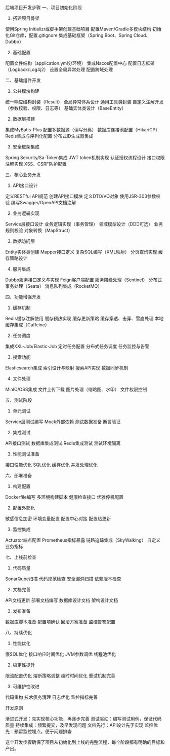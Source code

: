 后端项目开发步骤
一、项目初始化阶段
1. 搭建项目骨架

使用Spring Initializr或脚手架创建基础项目
配置Maven/Gradle多模块结构
初始化Git仓库，配置.gitignore
集成基础框架（Spring Boot、Spring Cloud、Dubbo）

2. 基础配置

配置文件结构（application.yml分环境）
集成Nacos配置中心
配置日志框架（Logback/Log4j2）
设置全局异常处理
配置跨域处理



二、基础组件开发
1. 公共模块构建

统一响应结构封装（Result<T>）
全局异常体系设计
通用工具类封装
自定义注解开发（参数校验、权限、日志等）
基础实体类设计（BaseEntity）

2. 数据层搭建

集成MyBatis-Plus
配置多数据源（读写分离）
数据库连接池配置（HikariCP）
Redis集成与序列化配置
分布式ID生成器集成

3. 安全框架集成

Spring Security/Sa-Token集成
JWT token机制实现
认证授权流程设计
接口权限注解实现
XSS、CSRF防护配置

三、核心业务开发
1. API接口设计

定义RESTful API规范
创建API接口模块
定义DTO/VO对象
使用JSR-303参数校验
编写Swagger/OpenAPI文档注解

2. 业务逻辑实现

Service层接口设计
业务逻辑实现（事务管理）
领域模型设计（DDD可选）
业务规则校验
对象转换（MapStruct）

3. 数据访问层

Entity实体类创建
Mapper接口定义
复杂SQL编写（XML映射）
分页查询实现
缓存策略设计

4. 服务集成

Dubbo服务接口定义与实现
Feign客户端配置
服务降级处理（Sentinel）
分布式事务处理（Seata）
消息队列集成（RocketMQ）

四、功能增强开发
1. 缓存机制

Redis缓存注解使用
缓存预热实现
缓存更新策略
缓存穿透、击穿、雪崩处理
本地缓存集成（Caffeine）

2. 任务调度

集成XXL-Job/Elastic-Job
定时任务配置
分布式任务调度
任务监控与告警

3. 搜索功能

Elasticsearch集成
索引设计与映射
搜索API实现
数据同步机制

4. 文件处理

MinIO/OSS集成
文件上传下载
图片处理（缩略图、水印）
文件权限控制

五、测试阶段
1. 单元测试

Service层测试编写
Mock外部依赖
测试数据准备
断言验证

2. 集成测试

API接口测试
数据库集成测试
Redis集成测试
测试环境隔离

3. 性能测试准备

接口性能优化
SQL优化
缓存优化
并发处理优化

六、部署准备
1. 构建配置

Dockerfile编写
多环境构建脚本
健康检查接口
优雅停机配置

2. 配置外部化

敏感信息加密
环境变量配置
配置中心对接
配置热更新

3. 监控集成

Actuator端点配置
Prometheus指标暴露
链路追踪集成（SkyWalking）
自定义业务指标

七、上线前检查
1. 代码质量

SonarQube扫描
代码规范检查
安全漏洞扫描
依赖版本检查

2. 文档完善

API文档更新
部署文档编写
数据库设计文档
架构设计文档

3. 发布准备

数据库脚本准备
配置项确认
回滚方案准备
监控告警配置

八、持续优化
1. 性能优化

慢SQL优化
接口响应时间优化
JVM参数调优
线程池优化

2. 稳定性提升

限流配置优化
熔断策略调整
超时时间优化
重试机制完善

3. 可维护性改进

代码重构
技术债务清理
日志优化
监控指标完善

开发原则

渐进式开发：先实现核心功能，再逐步完善
测试驱动：编写测试用例，保证代码质量
持续集成：频繁提交，及早发现问题
文档先行：API设计先于实现
监控优先：预留监控埋点，便于问题排查

这个开发步骤确保了项目从初始化到上线的完整流程，每个阶段都有明确的目标和产出。